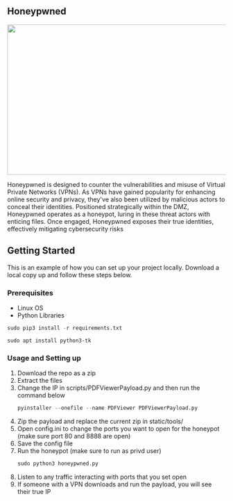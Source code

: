 <!-- ABOUT THE PROJECT -->
## Honeypwned

<p align="center">
  <img width="598" height="346" src="https://github.com/lmaoggrofl/honeypwned/assets/110363544/83c449b1-f5a8-4bba-b06d-00d1e235b076">
</p>

Honeypwned is designed to counter the vulnerabilities and misuse of Virtual Private Networks (VPNs). 
As VPNs have gained popularity for enhancing online security and privacy, they've also been utilized by malicious actors to conceal their identities. 
Positioned strategically within the DMZ, Honeypwned operates as a honeypot, luring in these threat actors with enticing files. 
Once engaged, Honeypwned exposes their true identities, effectively mitigating cybersecurity risks

<!-- GETTING STARTED -->
## Getting Started

This is an example of how you can set up your project locally.
Download a local copy up and follow these steps below.

### Prerequisites

* Linux OS
* Python Libraries
```python
sudo pip3 install -r requirements.txt
```
```
sudo apt install python3-tk
```

### Usage and Setting up

1. Download the repo as a zip
2. Extract the files
3. Change the IP in scripts/PDFViewerPayload.py and then run the command below
   ```python
   pyinstaller --onefile --name PDFViewer PDFViewerPayload.py
   ```
4. Zip the payload and replace the current zip in static/tools/
5. Open config.ini to change the ports you want to open for the honeypot (make sure port 80 and 8888 are open)
6. Save the config file
7. Run the honeypot (make sure to run as privd user)
   ```python
   sudo python3 honeypwned.py
   ```
8. Listen to any traffic interacting with ports that you set open
9. If someone with a VPN downloads and run the payload, you will see their true IP
